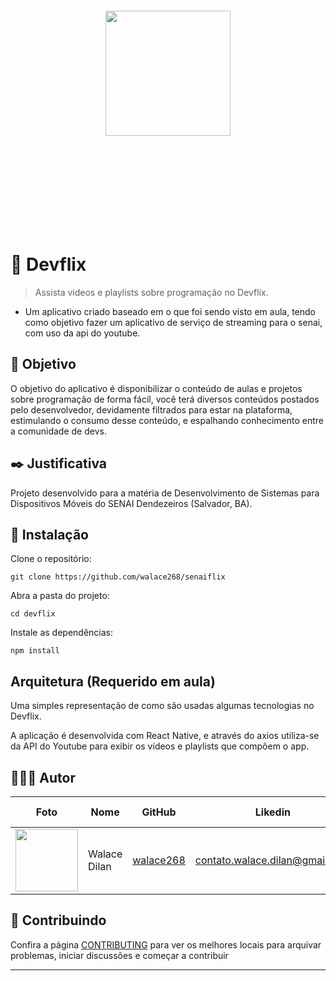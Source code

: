 <p align="center">
    <img src="../src/assets/logo.png" width="200px" style="margin: 150px 0" />
</p>

# 🎥 Devflix
> Assista videos e playlists sobre programação no Devflix.

- Um aplicativo criado baseado em  o que foi sendo visto em aula, tendo como objetivo fazer
um aplicativo de serviço de streaming para o senai, com uso da api do youtube.

## :dart: Objetivo

O objetivo do aplicativo é disponibilizar o conteúdo de aulas e projetos sobre programação de forma fácil, você terá diversos conteúdos postados pelo desenvolvedor, devidamente filtrados para estar na plataforma, estimulando o consumo desse conteúdo, e espalhando conhecimento entre a comunidade de devs.

## :black_nib: Justificativa

Projeto desenvolvido para a matéria de Desenvolvimento de Sistemas para Dispositivos Móveis do SENAI Dendezeiros (Salvador, BA).

## :construction_worker: Instalação

Clone o repositório:

```git
git clone https://github.com/walace268/senaiflix
```

Abra a pasta do projeto:

```shell
cd devflix
```

Instale as dependências:

```shell
npm install
```

## Arquitetura (Requerido em aula)

Uma simples representação de como são usadas algumas tecnologias no Devflix.


A aplicação é desenvolvida com React Native, e através do axios utiliza-se da API do Youtube para exibir os vídeos e playlists que compõem o app.

## 👨🏼‍💻 Autor

Foto | Nome | GitHub | Likedin | E-mail
---- | ---- | ------ | ------- | ------
<img src="https://avatars1.githubusercontent.com/u/58191082?s=460&v=4" width="100px"> | Walace Dilan | [walace268](https://github.com/walace268) | contato.walace.dilan@gmail.com

## 🤝 Contribuindo

Confira a página [CONTRIBUTING](./CONTRIBUTING-PT-BR.md) para ver os melhores locais para arquivar problemas, iniciar discussões e começar a contribuir

---


